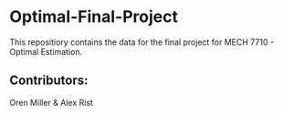 # Optimal-Final-Project
This repositiory contains the data for the final project for MECH 7710 - Optimal Estimation.

## Contributors: 
Oren Miller & Alex Rist
